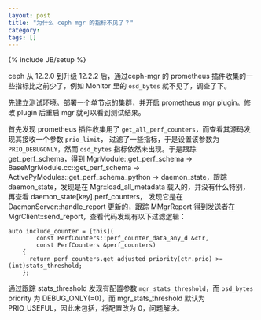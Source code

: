 ```yaml
---
layout: post
title: "为什么 ceph mgr 的指标不见了？"
category:
tags: []
---
```

{% include JB/setup %}

ceph 从 12.2.0 到升级 12.2.2 后，通过ceph-mgr 的 prometheus 插件收集的一些指标比之前少了，例如
Monitor 里的 `osd_bytes` 就不见了，调查了下。

先建立测试环境。部署一个单节点的集群，并开启 prometheus mgr plugin。修改 plugin 后重启 mgr 就可以看到测试结果。

首先发现 prometheus 插件收集用了 `get_all_perf_counters`，而查看其源码发现其接收一个参数 `prio_limit`，
过滤了一些指标，于是设置该参数为 `PRIO_DEBUGONLY`，然而 `osd_bytes` 指标依然未出现。于是跟踪 get_perf_schema，得到 MgrModule::get_perf_schema -> BaseMgrModule.cc::get_perf_schema -> ActivePyModules::get_perf_schema_python -> daemon_state，跟踪 daemon_state，发现是在 Mgr::load_all_metadata 载入的，并没有什么特别，再查看 daemon_state[key].perf_counters，
发现它是在 DaemonServer::handle_report 更新的，跟踪 MMgrReport 得到发送者在 MgrClient::send_report，查看代码发现有以下过滤逻辑：

```
auto include_counter = [this](
        const PerfCounters::perf_counter_data_any_d &ctr,
        const PerfCounters &perf_counters)
    {
      return perf_counters.get_adjusted_priority(ctr.prio) >= (int)stats_threshold;
    };
```
通过跟踪 stats_threshold 发现有配置参数 `mgr_stats_threshold`，而 `osd_bytes` priority 为 DEBUG_ONLY(=0)，而 mgr_stats_threshold 默认为 PRIO_USEFUL，因此未包括，将配置改为 0，问题解决。
